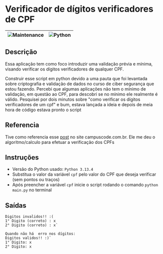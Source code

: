 # Verificador de dígitos verificadores de CPF
|![Maintenance](https://img.shields.io/badge/Maintained%3F-yes-green.svg) | ![Python](https://img.shields.io/badge/python-3670A0?style=for-the-badge&logo=python&logoColor=ffdd54)|
| ------------------------------------------|-----------------------------------------|


## Descrição
Essa aplicação tem como foco introduzir uma validação prévia e mínima, visando  verificar os dígitos verificadores de qualquer CPF.

Construir esse script em python devido a uma pauta que foi levantada sobre criptografia e validação de dados no curso de ciber segurança que estou fazendo. Percebi que algumas aplicações não tem o mínimo de validação, em questão ao CPF, para descobri se no mínimo ele realmente é válido. Pesquisei por dois minutos sobre "como verificar os dígitos verificadores de um cpf" e bum, estava lançada a ideia e depois de meia hora de código estava pronto o script
## Referencia
Tive como referencia esse [post](https://www.campuscode.com.br/conteudos/o-calculo-do-digito-verificador-do-cpf-e-do-cnpj) no site campuscode.com.br. Ele me deu o algoritmo/calculo para efetuar a verificação dos CPFs
## Instruções 
- Versão do Python usado: `Python 3.13.4`
- Substitua o valor da variável `cpf`  pelo valor do CPF que deseja verificar (sem pontos ou traços)
- Após preencher a variável `cpf` inicie o script rodando o comando `python main.py` no terminal
## Saídas
```
Digitos invalidos!! :(
1° Digito (correto) : x
2° Digito (correto) : x`

Quando não há  erro nos dígitos:
Digitos validos!! :)`
1° Digito: x
2° Digito: x


